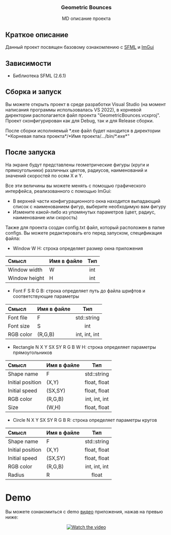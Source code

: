 <a name="readme-top"></a>
<!-- PROJECT HEADER -->
<br />
<div align="center">
  <h3 align="center">Geometric Bounces</h3>
  <p align="center">
    MD описание проекта
    <br />
  </p>
</div>

<!-- ABOUT THE PROJECT SECTION -->
## Краткое описание

Данный проект посвящен базовому ознакомлению с [SFML][SFML-url] и [ImGui][ImGui-url]

## Зависимости

* Библиотека SFML (2.6.1)

## Сборка и запуск

Вы можете открыть проект в среде разработки Visual Studio (на момент написания программы использовалась VS 2022), в корневой директории располагается файл проекта "GeometricBounces.vcxproj". Проект сконфигурирован как для Debug, так и для Release сборки.

После сборки исполняемый *.exe файл будет находится в директории "\*Корневая папка проекта\*/\*Имя проекта/.../bin/\*.exe\*"

## После запуска

На экране будут представлены геометрические фигуры (круги и прямоугольники) различных цветов, радиусов, наименований и значений скоростей по осям X и Y.

Все эти величины вы можете менять с помощью графического интерфейса, реализованного с помощью ImGui: 
- В верхней части конфигурационного окна находится выпадающий список с наименованием фигур, выберите необходимую вам фигуру 
- Измените какой-либо из упомянутых параметров (цвет, радиус, наименование или скорость)

Также для проекта создан config.txt файл, который расположен в папке configs. Вы можете редактировать его перед запуском, спецификация файла:

- Window W H: строка определяет размер окна приложения
  
| Смысл           | Имя в файле | Тип  |
|:----------------|:------------|:----:|
| Window width    | W           | int  |
| Window height   | H           | int  |

- Font F S R G B: строка определяет путь до файла шрифтов и соответствующие параметры

| Смысл       | Имя в файле | Тип             |
|:------------|:------------|:---------------:|
| Font file   | F           | std::string     |
| Font size   | S           | int             |
| RGB color   | (R,G,B)     | int, int, int   |

- Rectangle N X Y SX SY R G B W H: строка определяет параметры прямоугольников

| Смысл               | Имя в файле | Тип             |
|:--------------------|:------------|:---------------:|
| Shape name          | F           | std::string     |
| Initial position    | (X,Y)       | float, float    |
| Initial speed       | (SX,SY)     | float, float    |
| RGB color           | (R,G,B)     | int, int, int   |
| Size                | (W,H)       | float, float    |

- Circle N X Y SX SY R G B R: строка определяет параметры кругов

| Смысл               | Имя в файле | Тип             |
|:--------------------|:------------|:---------------:|
| Shape name          | F           | std::string     |
| Initial position    | (X,Y)       | float, float    |
| Initial speed       | (SX,SY)     | float, float    |
| RGB color           | (R,G,B)     | int, int, int   |
| Radius              | R           | float           |

# Demo

Вы можете ознакомиться с demo [видео](https://www.youtube.com/watch?v=90AFiiRwNOY) приложения, нажав на превью ниже:

<p align="center">
  <a href="https://www.youtube.com/watch?v=90AFiiRwNOY" target="_blank">
    <img src="https://img.youtube.com/vi/90AFiiRwNOY/maxresdefault.jpg" alt="Watch the video">
  </a>
</p>

<!-- RESOURCES LINKS -->
[SFML-url]: https://www.sfml-dev.org/
[ImGui-url]: https://github.com/ocornut/imgui

